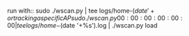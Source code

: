 run with::
    sudo ./wscan.py | tee logs/home-$(date '+%s').log | ./wscan.py load
or tracking a specific AP
    sudo ./wscan.py 00:00:00:00:00:00 | tee logs/home-$(date '+%s').log | ./wscan.py load
